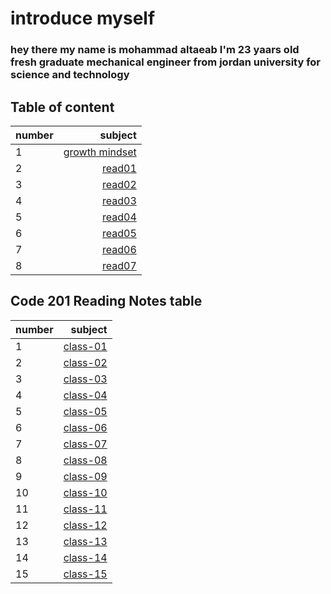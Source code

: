 # introduce myself 
### hey there my name is mohammad altaeab I'm 23 yaars old fresh graduate mechanical engineer from jordan university for science and technology
## Table of content
|number|subject                         |
| :--- |                           ---: |
|1     |[growth mindset](growth_mindset)|
|     2|[read01](read01)                |
|3     |[read02](read02)                |
|4     |[read03](read03)                |
|5     |[read04](read04)                |
|6     |[read05](read05)                |
|7     |[read06](read06)                |
|8     |[read07](read07)                |    


## Code 201 Reading Notes table
|number|subject              |
| :--- |               ---:  |
|1     |[class-01](https://mohammad-altaeab.github.io/reading-notes/Code-201-Reading-Notes.md/class-01.md) |
|2     |[class-02](https://mohammad-altaeab.github.io/reading-notes/Code-201-Reading-Notes.md/class-02.md) |
|3     |[class-03](https://mohammad-altaeab.github.io/reading-notes/Code-201-Reading-Notes.md/class-03.md) |  
|4     |[class-04](https://mohammad-altaeab.github.io/reading-notes/Code-201-Reading-Notes.md/class-04.md) |
|5     |[class-05](https://mohammad-altaeab.github.io/reading-notes/Code-201-Reading-Notes.md/class-05.md)         |
|6     |[class-06](https://mohammad-altaeab.github.io/reading-notes/Code-201-Reading-Notes.md/class-06.md)         | 
|7     |[class-07](https://mohammad-altaeab.github.io/reading-notes/Code-201-Reading-Notes.md/class-07.md)         |
|8     |[class-08]()         | 
|9     |[class-09]()         |
|10    |[class-10]()         |
|11    |[class-11]()         |
| 12   |[class-12]()         |
|    13|[class-13]()         |
|    14|[class-14]()         |
|    15|[class-15]()         |

